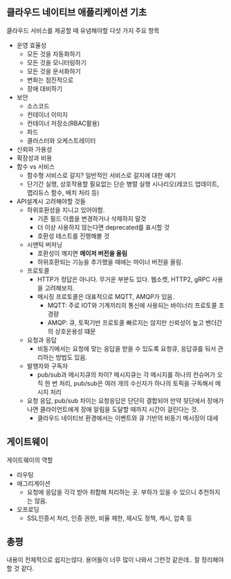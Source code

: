 ## 클라우드 네이티브 애플리케이션 기초

클라우드 서비스를 제공할 때 유념해야할 다섯 가지 주요 항목
- 운영 효율성
  - 모든 것을 자동화하기
  - 모든 것을 모니터링하기
  - 모든 것을 문서화하기
  - 변화는 점진적으로
  - 장애 대비하기
- 보안
  - 소스코드
  - 컨테이너 이미지
  - 컨테이너 저장소(RBAC활용)
  - 파드
  - 클러스터와 오케스트레이터
- 신뢰와 가용성
- 확장성과 비용
- 함수 vs 서비스
  - 함수형 서비스로 갈지? 일반적인 서비스로 갈지에 대한 얘기
  - 단기간 실행, 상호작용할 필요없는 단순 병렬 실행 시나리오(레코드 업데이트, 맵리듀스 함수, 배치 처리 등)
- API설계시 고려해야할 것들
  - 하위호환성을 지니고 있어야함. 
    - 기존 필드 이름을 변경하거나 삭제하지 말것
    - 더 이상 사용하지 않는다면 deprecated를 표시할 것
    - 호환성 테스트를 진행해볼 것
  - 시맨틱 버저닝
    - 호환성이 깨지면 **메이저 버전을 올림**
    - 하위호환되는 기능을 추가했을 때에는 마이너 버전을 올림.
  - 프로토콜
    - HTTP가 정답은 아니다. 무거운 부분도 있다. 웹소켓, HTTP2, gRPC 사용을 고려해보자.
    - 메시징 프로토콜은 대표적으로 MQTT, AMQP가 있음. 
      - MQTT: 주로 IOT와 기계끼리의 통신에 사용되는 바이너리 프로토콜 초경량
      - AMQP: 큐, 토픽기반 프로토콜 빠르지는 않지만 신뢰성이 높고 벤더간의 상호운용성 떄문
  - 요청과 응답
    - 비동기에서는 요청에 맞는 응답을 받을 수 있도록 요청큐, 응답큐를 둬서 관리하는 방법도 있음.
  - 발행자와 구독자
    - pub/sub과 메시지큐의 차이? 메시지큐는 각 메시지를 하나의 컨슈머가 오직 한 번 처리, pub/sub은 여러 개의 수신자가 하나의 토픽을 구독해서 메시지 처리
  - 요청 응답, pub/sub 차이는 요청응답은 단단히 결합되어 만약 뒷단에서 장애가나면 클라이언트에게 장애 알림을 도달할 때까지 시간이 걸린다는 것. 
    - 클라우드 네이티브 환경에서는 이벤트와 큐 기반의 비동기 메시징이 대세

## 게이트웨이

게이트웨이의 역할
- 라우팅
- 애그리게이션
  - 요청에 응답을 각각 받아 취합해 처리하는 곳. 부하가 있을 수 있으니 추천하지는 않음.
- 오프로딩
  - SSL인증서 처리, 인증 권한, 비율 제한, 재시도 정책, 캐시, 압축 등


## 총평

내용이 전체적으로 쉽지는않다. 용어들이 너무 많이 나와서 그런것 같은데.. 잘 정리해야할 것 같다.